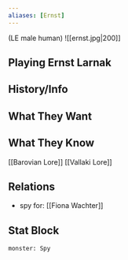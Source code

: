```yaml
---
aliases: [Ernst]
---
```

(LE male human)
![[ernst.jpg|200]]
## Playing Ernst Larnak

## History/Info

## What They Want

## What They Know
[[Barovian Lore]]
[[Vallaki Lore]]

## Relations
- spy for: [[Fiona Wachter]]

## Stat Block

```statblock
monster: Spy
```

```dataviewjs
```
